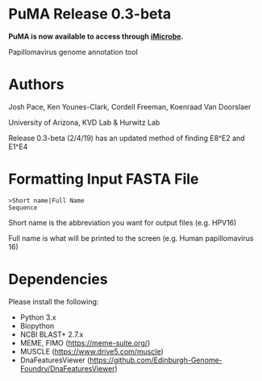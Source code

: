 # PuMA Release 0.3-beta 

**PuMA is now available to access through [iMicrobe](https://www.imicrobe.us).**

Papillomavirus genome annotation tool

# Authors

Josh Pace, Ken Younes-Clark, Cordell Freeman, Koenraad Van Doorslaer 

University of Arizona, KVD Lab & Hurwitz Lab

Release 0.3-beta (2/4/19) has an updated method of finding E8^E2 and E1^E4

# Formatting Input FASTA File
    
    >Short name|Full Name
    Sequence


Short name is the abbreviation you want for output files (e.g. HPV16)

Full name is what will be printed to the screen (e.g. Human papillomavirus 16)

# Dependencies 

Please install the following:

* Python 3.x
* Biopython
* NCBI BLAST+ 2.7.x
* MEME, FIMO (https://meme-suite.org/)
* MUSCLE (https://www.drive5.com/muscle)
* DnaFeaturesViewer (https://github.com/Edinburgh-Genome-Foundry/DnaFeaturesViewer)




